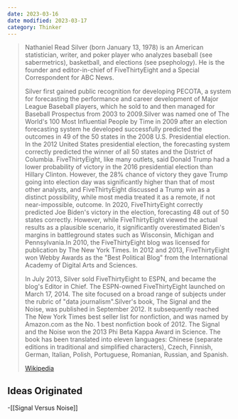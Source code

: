 ```yaml
---
date: 2023-03-16
date modified: 2023-03-17
category: Thinker
---
```

> Nathaniel Read Silver (born January 13, 1978) is an American statistician, writer, and poker player who analyzes baseball (see sabermetrics), basketball, and elections (see psephology). He is the founder and editor-in-chief of FiveThirtyEight and a Special Correspondent for ABC News.
>
> Silver first gained public recognition for developing PECOTA, a system for forecasting the performance and career development of Major League Baseball players, which he sold to and then managed for Baseball Prospectus from 2003 to 2009.Silver was named one of The World's 100 Most Influential People by Time in 2009 after an election forecasting system he developed successfully predicted the outcomes in 49 of the 50 states in the 2008 U.S. Presidential election. In the 2012 United States presidential election, the forecasting system correctly predicted the winner of all 50 states and the District of Columbia. FiveThirtyEight, like many  outlets, said Donald Trump had a lower probability of victory in the 2016 presidential election than Hillary Clinton. However, the 28% chance of victory they gave Trump going into election day was significantly higher than that of most other analysts, and FiveThirtyEight discussed a Trump win as a distinct possibility, while most media treated it as a remote, if not near-impossible, outcome. In 2020, FiveThirtyEight correctly predicted Joe Biden's victory in the election, forecasting 48 out of 50 states correctly. However, while FiveThirtyEight viewed the actual results as a plausible scenario, it significantly overestimated Biden's margins in battleground states such as Wisconsin, Michigan and Pennsylvania.In 2010, the FiveThirtyEight blog was licensed for publication by The New York Times. In 2012 and 2013, FiveThirtyEight won Webby Awards as the "Best Political Blog" from the International Academy of Digital Arts and Sciences.
>
> In July 2013, Silver sold FiveThirtyEight to ESPN, and became the blog's Editor in Chief. The ESPN-owned FiveThirtyEight launched on March 17, 2014. The site focused on a broad range of subjects under the rubric of "data journalism".Silver's book, The Signal and the Noise, was published in September 2012. It subsequently reached The New York Times best seller list for nonfiction, and was named by Amazon.com as the No. 1 best nonfiction book of 2012. The Signal and the Noise won the 2013 Phi Beta Kappa Award in Science. The book has been translated into eleven languages: Chinese (separate editions in traditional and simplified characters), Czech, Finnish, German, Italian, Polish, Portuguese, Romanian, Russian, and Spanish.
>
> [Wikipedia](https://en.wikipedia.org/wiki/Nate%20Silver)

## Ideas Originated
-[[Signal Versus Noise]]